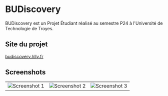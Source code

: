 # BUDiscovery

BUDiscovery est un Projet Étudiant réalisé au semestre P24 à l'Université de Technologie de Troyes.

## Site du projet

[budiscovery.hlly.fr](https://budiscovery.hlly.fr/)

## Screenshots

<table>
  <tr>
    <td style="max-width: 150px;">
      <img src="https://imgur.com/A3F9cPX.png" alt="Screenshot 1">
    </td>
    <td style="max-width: 150px;">
      <img src="https://imgur.com/K5eBB4a.png" alt="Screenshot 2">
    </td>
    <td style="max-width: 150px;">
      <img src="https://imgur.com/ZrX08q0.png" alt="Screenshot 3">
    </td>
  </tr>
</table>